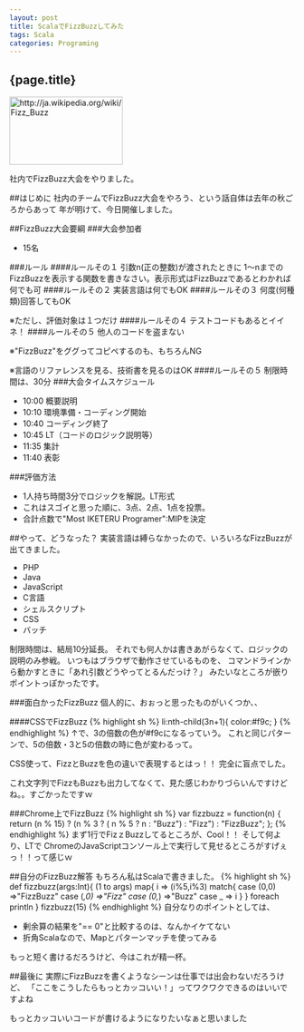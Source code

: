 ```yaml
---
layout: post
title: ScalaでFizzBuzzしてみた
tags: Scala
categories: Programing
---
```

{page.title}
-----------------

<a href="http://ja.wikipedia.org/wiki/Fizz_Buzz"><img title="Fizz Buzz - Wikipedia" src="http://capture.heartrails.com/200x120/cool?http://ja.wikipedia.org/wiki/Fizz_Buzz" alt="http://ja.wikipedia.org/wiki/Fizz_Buzz" width="200" height="120" /></a>


社内でFizzBuzz大会をやりました。

##はじめに
社内のチームでFizzBuzz大会をやろう、という話自体は去年の秋ごろからあって
年が明けて、今日開催しました。

##FizzBuzz大会要綱
###大会参加者
* 15名

###ルール
####ルールその１
引数n(正の整数)が渡されたときに 1～nまでのFizzBuzzを表示する関数を書きなさい。表示形式はFizzBuzzであるとわかれば何でも可
####ルールその２
実装言語は何でもOK
####ルールその３
何度(何種類)回答してもOK

※ただし、評価対象は１つだけ
####ルールその４
テストコードもあるとイイネ！
####ルールその５
他人のコードを盗まない

※"FizzBuzz"をググってコピペするのも、もちろんNG

※言語のリファレンスを見る、技術書を見るのはOK
####ルールその５
制限時間は、30分
###大会タイムスケジュール
* 10:00 概要説明
* 10:10 環境準備・コーディング開始
* 10:40 コーディング終了
* 10:45 LT（コードのロジック説明等）
* 11:35 集計
* 11:40 表彰

###評価方法
* 1人持ち時間3分でロジックを解説。LT形式
* これはスゴイと思った順に、3点、2点、1点を投票。
* 合計点数で"Most IKETERU Programer":MIPを決定

##やって、どうなった？
実装言語は縛らなかったので、いろいろなFizzBuzzが出てきました。
* PHP
* Java
* JavaScript
* C言語
* シェルスクリプト
* CSS
* バッチ

制限時間は、結局10分延長。
それでも何人かは書きあがらなくて、ロジックの説明のみ参戦。
いつもはブラウザで動作させているものを、
コマンドラインから動かすときに「あれ引数どうやってとるんだっけ？」
みたいなところが嵌りポイントっぽかったです。

###面白かったFizzBuzz
個人的に、おぉっと思ったものがいくつか、、

####CSSでFizzBuzz
{% highlight sh %}
li:nth-child(3n+1){
   color:#f9c;
}
{% endhighlight %}
↑で、3の倍数の色が#f9cになるっていう。
これと同じパターンで、5の倍数・3と5の倍数の時に色が変わるって。

CSS使って、FizzとBuzzを色の違いで表現するとはっ！！
完全に盲点でした。

これ文字列でFizzもBuzzも出力してなくて、見た感じわかりづらいんですけどね。。すごかったですｗ

###Chrome上でFizzBuzz
{% highlight sh %}
var fizzbuzz = function(n) {
	return (n % 15) ? (n % 3 ? ( n % 5 ? n : "Buzz") : "Fizz") : "FizzBuzz";
};
{% endhighlight %}
まず1行でFizｚBuzzしてるところが、Cool！！
そして何より、LTで
ChromeのJavaScriptコンソール上で実行して見せるところがすげぇっ！！って感じｗ

##自分のFizzBuzz解答
もちろん私はScalaで書きました。
{% highlight sh %}
def fizzbuzz(args:Int){
	(1 to args) map{ i =>
		(i%5,i%3) match{
			case (0,0) =>"FizzBuzz" 
			case (_,0) =>"Fizz" 
			case (0,_) =>"Buzz"
			case _ => i
			}
		} foreach println
}
fizzbuzz(15)
{% endhighlight %}
自分なりのポイントとしては、

* 剰余算の結果を"== 0"と比較するのは、なんかイケてない
* 折角Scalaなので、Mapとパターンマッチを使ってみる

もっと短く書けるだろうけど、今はこれが精一杯。

##最後に
実際にFizzBuzzを書くようなシーンは仕事では出会わないだろうけど、
「ここをこうしたらもっとカッコいい！」ってワクワクできるのはいいですよね

もっとカッコいいコードが書けるようになりたいなぁと思いました
